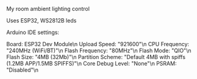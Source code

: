 My room ambient lighting control

Uses ESP32, WS2812B leds

Arduino IDE settings:

Board: ESP32 Dev Module\n
Upload Speed: "921600"\n
CPU Frequency: "240MHz (WiFi/BT)"\n
Flash Frequency: "80MHz"\n
Flash Mode: "QIO"\n
Flash Size: "4MB (32Mb)"\n
Partition Scheme: "Default 4MB with spiffs (1.2MB APP/1.5MB SPIFFS)"\n
Core Debug Level: "None"\n
PSRAM: "Disabled"\n